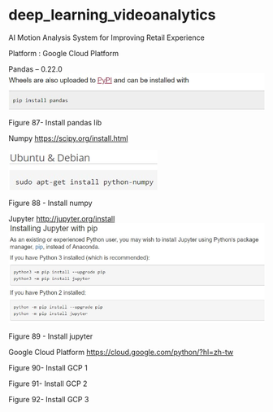 # deep_learning_videoanalytics

AI Motion Analysis System for Improving Retail Experience 

Platform : Google Cloud Platform

Pandas – 0.22.0
![image01](https://github.com/eddiecityu/deep_learning_videoanalytics/blob/master/img/pandas_installation.jpg)

Figure 87- Install pandas lib

Numpy
https://scipy.org/install.html

![image02](https://github.com/eddiecityu/deep_learning_videoanalytics/blob/master/img/numpy_installation.jpg) 

Figure 88 - Install numpy
 
Jupyter
http://jupyter.org/install
![image03](https://github.com/eddiecityu/deep_learning_videoanalytics/blob/master/img/jupyternotebook_installation.jpg)

Figure 89 - Install jupyter

Google Cloud Platform
https://cloud.google.com/python/?hl=zh-tw
 
Figure 90- Install GCP 1
 
Figure 91- Install GCP 2
 
Figure 92- Install GCP 3

